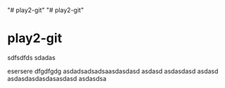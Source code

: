 "# play2-git"
"# play2-git"

# play2-git

sdfsdfds
sdadas

esersere
dfgdfgdg
asdadsadsadsaasdasdasd
asdasd
asdasdasd
asdasd
asdasdasdasdasasdasd
asdasdsa

